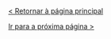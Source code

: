   
  
&nbsp;
  
[< Retornar à página principal](../README.md)
  
  
[Ir para a próxima página >](13-Estilizando-tabelas-com-CSS.md)
